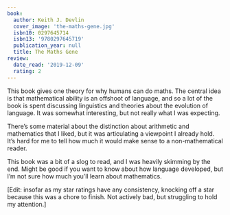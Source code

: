 ```yaml
---
book:
  author: Keith J. Devlin
  cover_image: 'the-maths-gene.jpg'
  isbn10: 0297645714
  isbn13: '9780297645719'
  publication_year: null
  title: The Maths Gene
review:
  date_read: '2019-12-09'
  rating: 2
---
```


This book gives one theory for why humans can do maths. The central idea is that mathematical ability is an offshoot of language, and so a lot of the book is spent discussing linguistics and theories about the evolution of language. It was somewhat interesting, but not really what I was expecting.

There’s some material about the distinction about arithmetic and mathematics that I liked, but it was articulating a viewpoint I already hold. It’s hard for me to tell how much it would make sense to a non-mathematical reader.

This book was a bit of a slog to read, and I was heavily skimming by the end. Might be good if you want to know about how language developed, but I’m not sure how much you’ll learn about mathematics.

[Edit: insofar as my star ratings have any consistency, knocking off a star because this was a chore to finish. Not actively bad, but struggling to hold my attention.]
